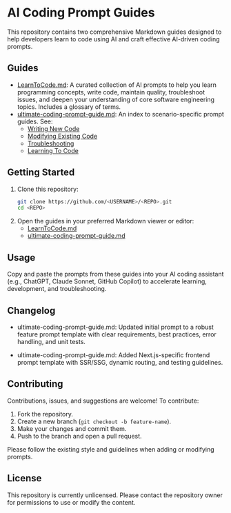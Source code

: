 # AI Coding Prompt Guides

This repository contains two comprehensive Markdown guides designed to help developers
learn to code using AI and craft effective AI-driven coding prompts.

## Guides

- [LearnToCode.md](LearnToCode.md): A curated collection of AI prompts to help you learn programming
  concepts, write code, maintain quality, troubleshoot issues, and deepen your
  understanding of core software engineering topics. Includes a glossary of terms.
- [ultimate-coding-prompt-guide.md](ultimate-coding-prompt-guide.md): An index to scenario-specific prompt guides. See:
  - [Writing New Code](writing-new-code.md)
  - [Modifying Existing Code](modifying-existing-code.md)
  - [Troubleshooting](troubleshooting.md)
  - [Learning To Code](learning-to-code-guide.md)

## Getting Started

1. Clone this repository:
   ```bash
   git clone https://github.com/<USERNAME>/<REPO>.git
   cd <REPO>
   ```
2. Open the guides in your preferred Markdown viewer or editor:
   - [LearnToCode.md](LearnToCode.md)
   - [ultimate-coding-prompt-guide.md](ultimate-coding-prompt-guide.md)

## Usage

Copy and paste the prompts from these guides into your AI coding assistant (e.g., ChatGPT,
Claude Sonnet, GitHub Copilot) to accelerate learning, development, and troubleshooting.

## Changelog

- ultimate-coding-prompt-guide.md: Updated initial prompt to a robust feature prompt template with clear requirements, best practices, error handling, and unit tests.
 
- ultimate-coding-prompt-guide.md: Added Next.js-specific frontend prompt template with SSR/SSG, dynamic routing, and testing guidelines.

## Contributing

Contributions, issues, and suggestions are welcome! To contribute:
1. Fork the repository.
2. Create a new branch (`git checkout -b feature-name`).
3. Make your changes and commit them.
4. Push to the branch and open a pull request.

Please follow the existing style and guidelines when adding or modifying prompts.

## License

This repository is currently unlicensed. Please contact the repository owner for permissions
to use or modify the content.